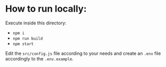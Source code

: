 # How to run locally:
Execute inside this directory:
- `npm i`
- `npm run build`
- `npm start`

Edit the `src/config.js` file according to your needs and create an `.env` file accordingly to the `.env.example`.
